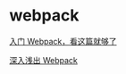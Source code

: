 # webpack

[入门 Webpack，看这篇就够了](https://segmentfault.com/a/1190000006178770)

[深入浅出 Webpack](http://webpack.wuhaolin.cn/)